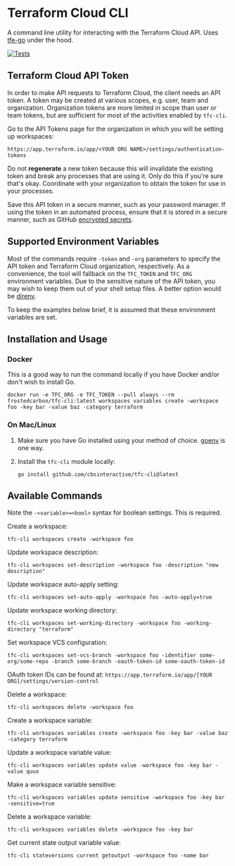 # Terraform Cloud CLI

A command line utility for interacting with the Terraform Cloud API. Uses [tfe-go][] under the hood.

[![Tests](https://github.com/cbsinteractive/tfc-cli/actions/workflows/tests.yml/badge.svg)](https://github.com/cbsinteractive/tfc-cli/actions/workflows/tests.yml)

## Terraform Cloud API Token

In order to make API requests to Terraform Cloud, the client needs an API token. A token may be created at various scopes, e.g. user, team and organization. Organization tokens are more limited in scope than user or team tokens, but are sufficient for most of the activities enabled by `tfc-cli`.

Go to the API Tokens page for the organization in which you will be setting up workspaces:

`https://app.terraform.io/app/<YOUR ORG NAME>/settings/authentication-tokens`

Do not **regenerate** a new token because this will invalidate the existing token and break any processes that are using it. Only do this if you're sure that's okay. Coordinate with your organization to obtain the token for use in your processes.

Save this API token in a secure manner, such as your password manager. If using the token in an automated process, ensure that it is stored in a secure manner, such as GitHub [encrypted secrets][].

## Supported Environment Variables

Most of the commands require `-token` and `-org` parameters to specify the API token and Terraform Cloud organization, respectively. As a convenience, the tool will fallback on the `TFC_TOKEN` and `TFC_ORG` environment variables. Due to the sensitive nature of the API token, you may wish to keep them out of your shell setup files. A better option would be [direnv][].

To keep the examples below brief, it is assumed that these environment variables are set.

## Installation and Usage

### Docker

This is a good way to run the command locally if you have Docker and/or don't wish to install Go.

```shell
docker run -e TFC_ORG -e TFC_TOKEN --pull always --rm frostedcarbon/tfc-cli:latest workspaces variables create -workspace foo -key bar -value baz -category terraform
```

### On Mac/Linux

1. Make sure you have Go installed using your method of choice. [goenv][] is one way.

2. Install the `tfc-cli` module locally:

   ```shell
   go install github.com/cbsinteractive/tfc-cli@latest
   ```

## Available Commands

Note the `-<variable>=<bool>` syntax for boolean settings. This is required.

Create a workspace:

```shell
tfc-cli workspaces create -workspace foo
```

Update workspace description:

```shell
tfc-cli workspaces set-description -workspace foo -description "new description"
```

Update workspace auto-apply setting:

```shell
tfc-cli workspaces set-auto-apply -workspace foo -auto-apply=true
```

Update workspace working directory:

```shell
tfc-cli workspaces set-working-directory -workspace foo -working-directory "terraform"
```

Set workspace VCS configuration:

```shell
tfc-cli workspaces set-vcs-branch -workspace foo -identifier some-org/some-repo -branch some-branch -oauth-token-id some-oauth-token-id
```

OAuth token IDs can be found at: `https://app.terraform.io/app/[YOUR ORG]/settings/version-control`

Delete a workspace:

```shell
tfc-cli workspaces delete -workspace foo
```

Create a workspace variable:

```shell
tfc-cli workspaces variables create -workspace foo -key bar -value baz -category terraform
```

Update a workspace variable value:

```shell
tfc-cli workspaces variables update value -workspace foo -key bar -value quux
```

Make a workspace variable sensitive:

```shell
tfc-cli workspaces variables update sensitive -workspace foo -key bar -sensitive=true
```

Delete a workspace variable:

```shell
tfc-cli workspaces variables delete -workspace foo -key bar
```

Get current state output variable value:

```shell
tfc-cli stateversions current getoutput -workspace foo -name bar
```

[direnv]: https://direnv.net/
[encrypted secrets]: https://docs.github.com/en/actions/security-guides/encrypted-secrets
[goenv]: https://github.com/syndbg/goenv
[tfe-go]: https://github.com/hashicorp/go-tfe

